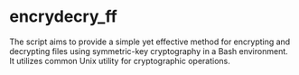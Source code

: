 # encrydecry_ff
The script aims to provide a simple yet effective method for encrypting and decrypting files using symmetric-key cryptography in a Bash environment. It utilizes common Unix utility for cryptographic operations.
